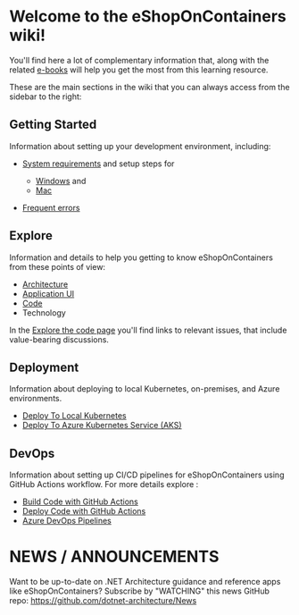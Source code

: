 # Welcome to the eShopOnContainers wiki!

You'll find here a lot of complementary information that, along with the related [e-books](eBooks) will help you get the most from this learning resource.

These are the main sections in the wiki that you can always access from the sidebar to the right:

## Getting Started

Information about setting up your development environment, including:

- [System requirements](System-requirements) and setup steps for

  - [Windows](Windows-setup) and
  - [Mac](Mac-setup)

- [Frequent errors](Frequent-errors)

## Explore

Information and details to help you getting to know eShopOnContainers from these points of view:

- [Architecture](Architecture)
- [Application UI](Explore-the-application)
- [Code](Explore-the-code)
- Technology

In the [Explore the code page](Explore-the-code) you'll find links to relevant issues, that include value-bearing discussions.

## Deployment

Information about deploying to local Kubernetes, on-premises, and Azure environments.

- [Deploy To Local Kubernetes](Deploy-to-Local-Kubernetes)
- [Deploy To Azure Kubernetes Service (AKS)](Deploy-to-Azure-Kubernetes-Service-(AKS))

## DevOps

Information about setting up CI/CD pipelines for eShopOnContainers using GitHub Actions workflow. For more details explore :

- [Build Code with GitHub Actions](GitHub-Actions)
- [Deploy Code with GitHub Actions](Deployment-With-GitHub-Actions)
- [Azure DevOps Pipelines](Azure-DevOps-pipelines)

# NEWS / ANNOUNCEMENTS

Want to be up-to-date on .NET Architecture guidance and reference apps like eShopOnContainers? 
Subscribe by "WATCHING" this news GitHub repo: https://github.com/dotnet-architecture/News
